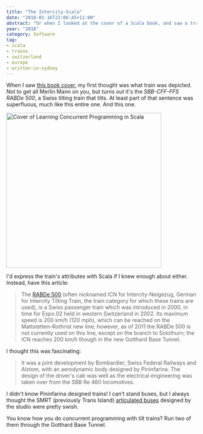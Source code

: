 ```yaml
---
title: "The Intercity-Scala"
date: "2018-01-16T22:06:45+11:00"
abstract: "Or when I looked at the cover of a Scala book, and saw a train."
year: "2018"
category: Software
tag:
- scala
- trains
- switzerland
- europe
- written-in-sydney
---
```

When I saw [this book cover], my first thought was what train was depicted. Not to get all Merlin Mann on you, but *turns out* it's the *SBB-CFF-FFS RABDe 500*, a Swiss tilting train that tilts. At least part of that sentence was superfluous, much like this entire one. And this one.

<p><img src="https://rubenerd.com/files/2018/concurrent-scala@1x.jpg" srcset="https://rubenerd.com/files/2018/concurrent-scala@1x.jpg 1x, https://rubenerd.com/files/2018/concurrent-scala@2x.jpg 2x" alt="Cover of Learning Concurrent Programming in Scala" style="width:410px" /></p>

I'd express the train's attributes with Scala if I knew enough about either. Instead, have this article:

> The [RABDe 500] (often nicknamed ICN for Intercity-Neigezug, German for Intercity Tilting Train, the train category for which these trains are used), is a Swiss passenger train which was introduced in 2000, in time for Expo.02 held in western Switzerland in 2002. Its maximum speed is 200 km/h (120 mph), which can be reached on the Mattstetten–Rothrist new line; however, as of 2011 the RABDe 500 is not currently used on this line, except on the branch to Solothurn; the ICN reaches 200 km/h though in the new Gotthard Base Tunnel.

I thought this was fascinating:

> It was a joint development by Bombardier, Swiss Federal Railways and Alstom, with an aerodynamic body designed by Pininfarina. The design of the driver's cab was well as the electrical engineering was taken over from the SBB Re 460 locomotives. 

I didn't know Pininfarina designed trains! I can't stand buses, but I always thought the SMRT (previously Trans Island) [articulated buses] designed by the studio were pretty swish.

You know how you do concurrent programming with tilt trains? Run two of them through the Gotthard Base Tunnel.

[this book cover]: https://www.packtpub.com/application-development/learning-concurrent-programming-scala-second-edition
[RABDe 500]: https://en.wikipedia.org/wiki/SBB-CFF-FFS_RABDe_500
[articulated buses]: https://commons.wikimedia.org/wiki/File:Mercedes_Benz_O405G_Bukit_Pajang.jpg
